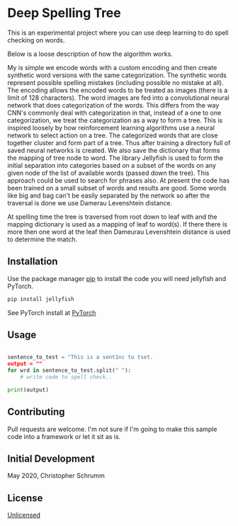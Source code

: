 # Deep Spelling Tree

This is an experimental project where you can use deep learning to do spell checking on words.  

Below is a loose description of how the algorithm works.

My is simple we encode words with a custom encoding and then create synthetic word versions with the same categorization. The synthetic words represent possible spelling mistakes (including possible no mistake at all). The encoding allows the encoded words to be treated as images (there is a limit of 128 characters).  The word images are fed into a convolutional neural network that does categorization of the words.  This differs from the way CNN's commonly deal with categorization in that, instead of a one to one categorization, we treat the categorization as a way to form a tree.  This is inspired loosely by how reinforcement learning algorithms use a neural network to select action on a tree.  The categorized words that are close together cluster and form part of a tree. Thus after training a directory full of saved neural networks is created.  We also save the dictionary that forms the mapping of tree node to word. The library Jellyfish is used to form the initial separation into categories based on a subset of the words on any given node of the list of available words (passed down the tree).  This approach could be used to search for phrases also.   At present the code has been trained on a small subset of words and results are good.  Some words like big and bag can't be easily separated by the network so after the traversal is done we use Damerau Levenshtein distance.   

At spelling time the tree is traversed from root down to leaf with and the mapping dictionary is used as a mapping of leaf to word(s).   If there there is more then one word at the leaf then Dameurau Levenshtein distance is used to determine the match.  

## Installation

Use the package manager [pip](https://pip.pypa.io/en/stable/) to install the code you will need jellyfish and PyTorch.

```bash
pip install jellyfish

```

See PyTorch install at [PyTorch](https://pytorch.org/get-started/locally/)

## Usage

```python

sentence_to_test = "This is a sent1nc to tset.
output = ""
for wrd in sentence_to_test.split(" "):
    # write code to spell check..

print(output)


```

## Contributing
Pull requests are welcome.   I'm not sure if I'm going to make this sample code into a framework or let it sit as is.

## Initial Development

May 2020, Christopher Schrumm



## License
[Unlicensed](http://unlicense.org/)

